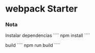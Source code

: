 # webpack Starter

### Nota

Instalar dependencias
´´´´
npm install
´´´´

build
´´´´
npm run build
´´´´

